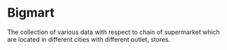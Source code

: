 # Bigmart
The collection of various data with respect to chain of supermarket which are located in different cities with different outlet, stores.
